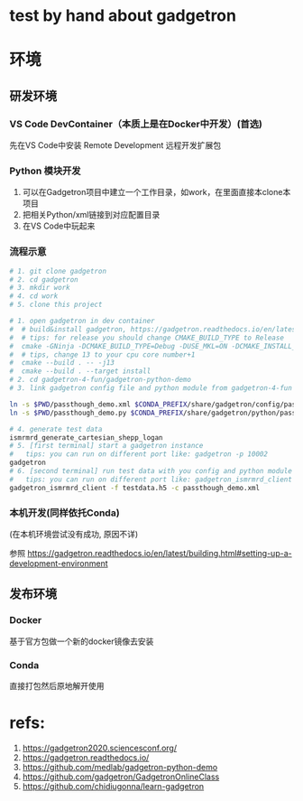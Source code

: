 # test by hand about gadgetron

# 环境
## 研发环境
### VS Code DevContainer（本质上是在Docker中开发）(首选)

先在VS Code中安装 Remote Development 远程开发扩展包

### Python 模块开发

1. 可以在Gadgetron项目中建立一个工作目录，如work，在里面直接本clone本项目
2. 把相关Python/xml链接到对应配置目录
3. 在VS Code中玩起来

### 流程示意

```bash
# 1. git clone gadgetron 
# 2. cd gadgetron
# 3. mkdir work
# 4. cd work
# 5. clone this project

# 1. open gadgetron in dev container
#  # build&install gadgetron, https://gadgetron.readthedocs.io/en/latest/building.html#building-in-conda-environment
#  # tips: for release you should change CMAKE_BUILD_TYPE to Release
#  cmake -GNinja -DCMAKE_BUILD_TYPE=Debug -DUSE_MKL=ON -DCMAKE_INSTALL_PREFIX=${CONDA_PREFIX} ../
#  # tips, change 13 to your cpu core number+1
#  cmake --build . -- -j13
#  cmake --build . --target install
# 2. cd gadgetron-4-fun/gadgetron-python-demo
# 3. link gadgetron config file and python module from gadgetron-4-fun

ln -s $PWD/passthough_demo.xml $CONDA_PREFIX/share/gadgetron/config/passthough_demo.xml
ln -s $PWD/passthough_demo.py $CONDA_PREFIX/share/gadgetron/python/passthough_demo.py 

# 4. generate test data
ismrmrd_generate_cartesian_shepp_logan
# 5. [first terminal] start a gadgetron instance
#   tips: you can run on different port like: gadgetron -p 10002
gadgetron 
# 6. [second terminal] run test data with you config and python module 
#   tips: you can run on different port like: gadgetron_ismrmrd_client -f testdata.h5  -p 10002 -c passthough_demo.xml
gadgetron_ismrmrd_client -f testdata.h5 -c passthough_demo.xml

```

### 本机开发(同样依托Conda)

(在本机环境尝试没有成功, 原因不详)

参照 https://gadgetron.readthedocs.io/en/latest/building.html#setting-up-a-development-environment

## 发布环境
### Docker
基于官方包做一个新的docker镜像去安装
### Conda
直接打包然后原地解开使用

# refs:
1. https://gadgetron2020.sciencesconf.org/
2. https://gadgetron.readthedocs.io/
3. https://github.com/medlab/gadgetron-python-demo
4. https://github.com/gadgetron/GadgetronOnlineClass
5. https://github.com/chidiugonna/learn-gadgetron
